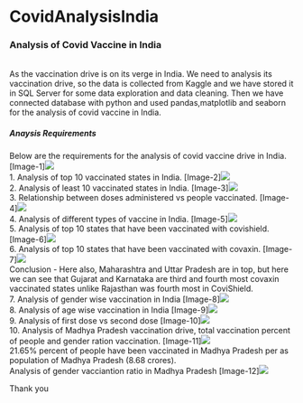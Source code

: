 # CovidAnalysisIndia

<h3> Analysis of Covid Vaccine in India</h3>
<br>
As the vaccination drive is on its verge in India. We need to analysis its vaccination drive, so the data is collected from Kaggle and we have stored it in SQL Server for some data exploration and data cleaning. Then we have connected database with python and used pandas,matplotlib and seaborn for the analysis of covid vaccine in India.
<br>
<h5> Anaysis Requirements</h5>
Below are the requirements for the analysis of covid vaccine drive in India.
[Image-1]<img src= "https://github.com/manansharma27/CovidAnalysisIndia/blob/main/requirement.png">
<br>
1. Analysis of top 10 vaccinated states in India.
[Image-2]<img src= "https://github.com/manansharma27/CovidAnalysisIndia/blob/main/top10vaccinated.png">
<br>
2. Analysis of least 10 vaccinated states in India.
[Image-3]<img src= "https://github.com/manansharma27/CovidAnalysisIndia/blob/main/leat10.png">
<br>
3. Relationship between doses administered vs people vaccinated.
[Image-4]<img src= "https://github.com/manansharma27/CovidAnalysisIndia/blob/main/doses_vaccine.png">
<br>
4. Analysis of different types of vaccine in India.
[Image-5]<img src= "https://github.com/manansharma27/CovidAnalysisIndia/blob/main/vaccine_ratio.png">
<br>
5. Analysis of top 10 states that have been vaccinated with covishield.
[Image-6]<img src= "https://github.com/manansharma27/CovidAnalysisIndia/blob/main/top10covishield.png">
<br>
6. Analysis of top 10 states that have been vaccinated with covaxin.
[Image-7]<img src= "https://github.com/manansharma27/CovidAnalysisIndia/blob/main/top10covaxin.png">
<br>
Conclusion - Here also, Maharashtra and Uttar Pradesh are in top, but here we can see that Gujarat and Karnataka are third and fourth most covaxin vaccinated states unlike Rajasthan was fourth most in CoviShield.
<br>
7. Analysis of gender wise vaccination in India
[Image-8]<img src= "https://github.com/manansharma27/CovidAnalysisIndia/blob/main/gender_ratio.png">
<br>
8. Analysis of age wise vaccination in India
[Image-9]<img src= "https://github.com/manansharma27/CovidAnalysisIndia/blob/main/age_ratio.png">
<br>
9. Analysis of first dose vs second dose
[Image-10]<img src= "https://github.com/manansharma27/CovidAnalysisIndia/blob/main/dose_ratio.png">
<br>
10. Analysis of Madhya Pradesh vaccination drive, total vaccination percent of people and gender ration vaccination.
[Image-11]<img src= "https://github.com/manansharma27/CovidAnalysisIndia/blob/main/vaccine_mp.png">
<br>
21.65% percent of people have been vaccinated in Madhya Pradesh per as population of Madhya Pradesh (8.68 crores).
<br>
Analysis of gender vacciantion ratio in Madhya Pradesh
[Image-12]<img src= "https://github.com/manansharma27/CovidAnalysisIndia/blob/main/gender_mp.png">

Thank you

